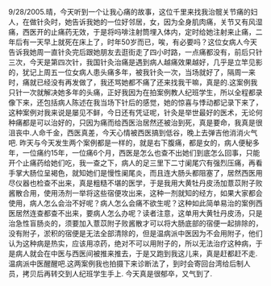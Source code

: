 9/28/2005.晴，今天听到一个让我心痛的故事，这位千里来找我治髋关节痛的妇人，在做针灸时，她告诉我她的一位好邻居，女，因为全身肌肉痛，关节又有风湿痛，西医开的止痛药无效，于是将吗啡注射筒埋入体内，定时给她注射来止痛，二年后有一天早上就死在床上了，时年50岁而已，唉，有必要吗？这位女病人今天告诉我她周一直针灸完后跟她朋友去逛街走了四小时路，一点痛都没有，前后只针三次，今天是第四次针，我国针灸治痛是遇到病人越痛效果越好，几乎是立竿见影的，犹记上周五一位女病人患头痛多年，被我针灸一次，当场就好了，隔周一来时，痛就已经没有再发做了，我还骂她都不痛了还来找我干嘛，真是的.这案例我只针一次就解决她多年的头痛，正好我因为在拍案例教人纪班学生，所以全程都录像下来，还包括病人陈述在我当场下针后的感觉，她的惊喜与悸动都记录下来了，这种案例对我来说是屡见不鲜，今日还有凭证呢，针灸是举世最好的医术，无论何种痛都是可以治好的，只因为痛而给西医治居然还被治到死，真是要命，我真是很沮丧中.人命千金，西医真差，今天心情被西医搞到低谷，晚上去弹吉他消消火气吧.
昨天与今天发生两个案例都是一样的，就是右下腹痛，都是女的，病人便秘多年，一位痛约15年，一位痛6个月，西医是怎么也查不出她们到底怎么回事，只能开个止痛药给她们吃，我一查之下，病人的足三里下二寸阑尾穴有强烈压痛，再看手掌大肠位呈褐色，就知她们是慢性阑尾炎，而且连大肠头都阻塞了，居然西医用尽仪器也检查不出来，真是粗糙不堪的医学，于是我用大黄牡丹皮汤加薏苡附子败酱散合用，使用汤剂一举将这些宿便攻出来，这种一剂就知的经方，如果大家都会使用，病人怎么会治不好呢？病人怎么会痛不欲生呢？这种如此简单易治的案例西医居然连查都查不出来，要病人怎么办呢？读者注意，这单用大黄牡丹皮汤，只是治急性盲肠炎的，须要加入薏苡附子败酱散才可以将大肠底部的宿便一起排除的，没有附子，淤积的宿便是无法全部清除的，但是温病派中医因为不会用附子，他们认为这种病是热实，应该用凉药，绝对不可以用附子的，所以无法治疗这种病，于是病人就会在中医与西医间被推来推去，于是又跑到我这儿来，真是赶都赶不走.温病派中医醒醒吧.这两案例我也拍摄下来诊断法了，到时会寄回台湾给后制人员，拷贝后再转交到人纪班学生手上.
今天真是很郁卒，又气到了.